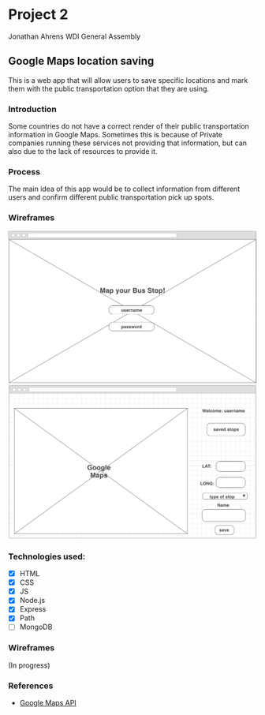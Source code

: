 # Project 2 
Jonathan Ahrens
WDI General Assembly

## Google Maps location saving

This is a web app that will allow users to save specific locations and mark them with the public transportation option that they are using.

### Introduction
Some countries do not have a correct render of their public transportation information in Google Maps. Sometimes this is because of Private companies running these services not providing that information, but can also due to the lack of resources to provide it. 

### Process
The main idea of this app would be to collect information from different users and confirm different public transportation pick up spots.

### Wireframes
![Login wireframe](/public/images/Login.png)
![Map wireframe](/public/images/MapScreen.png)

### Technologies used:
- [x] HTML
- [x] CSS
- [x] JS
- [x] Node.js
- [x] Express
- [x] Path
- [ ] MongoDB

### Wireframes
(In progress)

### References
- [Google Maps API](https://developers.google.com/maps/documentation/javascript/)
